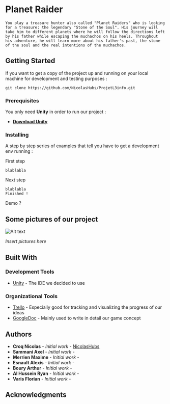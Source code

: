 # Planet Raider

	You play a treasure hunter also called "Planet Raiders" who is looking for a treasure: the legendary "Stone of the Soul". His journey will take him to different planets where he will follow the directions left by his father while escaping the muchachos on his heels. Throughout his adventure, he will learn more about his father's past, the stone of the soul and the real intentions of the muchachos.

## Getting Started

If you want to get a copy of the project up and running on your local machine for development and testing purposes :

```
git clone https://github.com/NicolasHubs/ProjetL3info.git
```

### Prerequisites

You only need **Unity** in order to run our project :

* [**Download Unity**](https://store.unity.com/)

### Installing

A step by step series of examples that tell you have to get a development env running :

First step

```
blablabla
```

Next step

```
blablabla 
Finished !
```

Demo ?

## Some pictures of our project

![Alt text](https://i.ytimg.com/vi/2ErqCaqouTg/maxresdefault.jpg "Its not our game")

*Insert pictures here*

## Built With

### Development Tools

* [Unity](https://unity3d.com/fr) - The IDE we decided to use

### Organizational Tools

* [Trello](https://trello.com/) - Especially good for tracking and visualizing the progress of our ideas
* [GoogleDoc](https://unity3d.com/fr) - Mainly used to write in detail our game concept

## Authors

* **Croq Nicolas** - *Initial work* - [NicolasHubs](https://github.com/NicolasHubs)
* **Sammani Axel** - *Initial work* -
* **Merrien Maxime** - *Initial work* -
* **Esnault Alexis** - *Initial work* -
* **Boury Arthur** - *Initial work* -
* **Al Hussein Ryan** - *Initial work* -
* **Varis Florian** - *Initial work* -

## Acknowledgments


